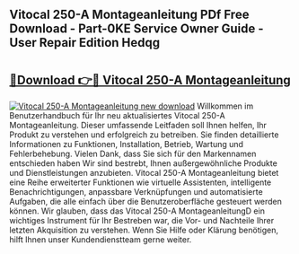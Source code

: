 ## Vitocal 250-A Montageanleitung PDf Free Download - Part-0KE Service Owner Guide - User Repair Edition Hedqg

# <h2><a href="http://df8h01.blite.top/?on=Vitocal+250-A+Montageanleitung">🔗Download 👉🔴 Vitocal 250-A Montageanleitung</a></h2>

[![Vitocal 250-A Montageanleitung new download](https://i.imgur.com/lujVjoI.png)](http://df8h01.blite.top/?on=Vitocal+250-A+Montageanleitung)
Willkommen im Benutzerhandbuch für Ihr neu aktualisiertes Vitocal 250-A Montageanleitung. Dieser umfassende Leitfaden soll Ihnen helfen, Ihr Produkt zu verstehen und erfolgreich zu betreiben. Sie finden detaillierte Informationen zu Funktionen, Installation, Betrieb, Wartung und Fehlerbehebung. Vielen Dank, dass Sie sich für den Markennamen entschieden haben Wir sind bestrebt, Ihnen außergewöhnliche Produkte und Dienstleistungen anzubieten. Vitocal 250-A Montageanleitung bietet eine Reihe erweiterter Funktionen wie virtuelle Assistenten, intelligente Benachrichtigungen, anpassbare Verknüpfungen und automatisierte Aufgaben, die alle einfach über die Benutzeroberfläche gesteuert werden können. Wir glauben, dass das Vitocal 250-A MontageanleitungD ein wichtiges Instrument für Ihr Bestreben war, die Vor- und Nachteile Ihrer letzten Akquisition zu verstehen. Wenn Sie Hilfe oder Klärung benötigen, hilft Ihnen unser Kundendienstteam gerne weiter.
